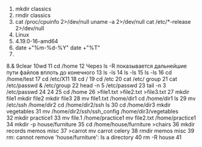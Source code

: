 1. mkdir classics
2. rmdir classics
3. cat /proc/cpuinfo 2>/dev/null
 uname -a 2>/dev/null
 cat /etc/*-release 2>/dev/null
 4. Linux
 5. 4.19.0-16-amd64
 6. date +"%m-%d-%Y"
    date +"%T"
  7.
 8.&
 9clear
 10wd
 11 cd /home
 12 Через  ls -R показывается дальнейшие пути файлов вплоть до конечного
 13 ls -ls
 14 ls -ls
 15 ls -ls
 16 cd /home/test
 17 cd /etc/X11
 18 cd /
 19 cd /etc
 20 cat /etc/ group
 21 cat /etc/passwd & /etc/group
 22 head -n 5 /etc/passwd
 23 tail -n 3 /etc/passwd
 24 24
 25 сd /home
 26 >file1.txt
    >file2.txt
    >file3.txt
 27 mkdir file1
    mkdir file2
    mkdir file3
 28  mv file1.txt /home/dir1
     cd /home/dir1
     ls
 29   mv /etc/ssh /home/dir2
     cd /home/dir2/ssh
     ls
 30  cd /home/dir3
     mkdir vegetables
 31  mv /home/dir2/ssh/ssh_config /home/dir3/vegetables   
 32  mkdir practice1
 33  mv file.1 /home/practice1
     mv file2.txt /home/practice1
 34  mkdir -p house/furniture
 35  cd /home/house/furniture
     >chairs
 36  mkdir records memos misc
 37 >carrot
    mv carrot celery
 38   rmdir memos misc
 39   rm: cannot remove 'house/furniture': Is a directory
 40   rm -R house
 41 
